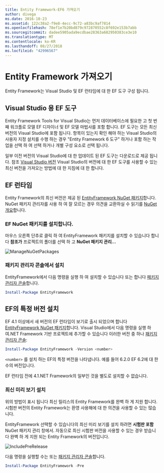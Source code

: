 ```yaml
---
title: Entity Framework-EF6 가져오기
author: divega
ms.date: 2016-10-23
ms.assetid: 122c38a2-f9e8-4ecc-9c72-a83bc9af7814
ms.openlocfilehash: 78ef1e7b20bd879c972870552c8f692e153b7abb
ms.sourcegitcommit: dadee5905ada9ecdbae28363a682950383ce3e10
ms.translationtype: MT
ms.contentlocale: ko-KR
ms.lasthandoff: 08/27/2018
ms.locfileid: "42996567"
---
```

# <a name="get-entity-framework"></a>Entity Framework 가져오기
Entity Framework는 Visual Studio 및 EF 런타임에 대 한 EF 도구 구성 됩니다.

## <a name="ef-tools-for-visual-studio"></a>Visual Studio 용 EF 도구

Entity Framework Tools for Visual Studio는 먼저 데이터베이스에 필요한 고 첫 번째 워크플로 모델 EF 디자이너 및 EF 모델 마법사를 포함 합니다. EF 도구는 모든 최신 버전의 Visual Studio에 포함 됩니다. 항목이 있는지 확인 해야 하는 Visual Studio의 사용자 지정 설치를 수행 하는 경우 "Entity Framework 6 도구" 하거나 포함 하는 작업을 선택 하 여 선택 하거나 개별 구성 요소로 선택 됩니다.

일부 이전 버전의 Visual Studio에 대 한 업데이트 된 EF 도구는 다운로드로 제공 됩니다. 참조 [Visual Studio 버전](~/ef6/what-is-new/visual-studio.md) Visual Studio의 버전에 대 한 EF 도구를 사용할 수 있는 최신 버전을 가져오는 방법에 대 한 지침에 대 한 합니다.

## <a name="ef-runtime"></a>EF 런타임

Entity Framework의 최신 버전은 제공 된 [EntityFramework NuGet 패키지](http://nuget.org/packages/EntityFramework/)합니다. NuGet 패키지 관리자를 사용 하 여 잘 모르는 경우 의견을 교환하실 수 읽기를 [NuGet 개요](https://docs.microsoft.com/nuget/consume-packages/overview-and-workflow)합니다.

### <a name="installing-the-ef-nuget-package"></a>EF NuGet 패키지를 설치합니다.

마우스 오른쪽 단추로 클릭 하 여 EntityFramework 패키지를 설치할 수 있습니다 합니다 **참조가** 프로젝트의 폴더를 선택 하 고 **NuGet 패키지 관리...**

![ManageNuGetPackages](~/ef6/media/managenugetpackages.png)

### <a name="installing-from-package-manager-console"></a>패키지 관리자 콘솔에서 설치

EntityFramework에서 다음 명령을 실행 하 여 설치할 수 있습니다 또는 합니다 [패키지 관리자 콘솔](http://docs.nuget.org/docs/start-here/using-the-package-manager-console)합니다.

``` powershell
Install-Package EntityFramework
```

## <a name="installing-a-specific-version-of-ef"></a>EF의 특정 버전 설치

EF 4.1 이상에서 새 버전의 EF 런타임이 보기로 출시 되었으며 합니다 [EntityFramework NuGet 패키지](https://www.nuget.org/packages/EntityFramework/)합니다. Visual Studio에서 다음 명령을 실행 하 여.NET Framework 기반 프로젝트에 추가할 수 있습니다 이러한 버전 중 하나 [패키지 관리자 콘솔](http://docs.nuget.org/docs/start-here/using-the-package-manager-console):

``` powershell
Install-Package EntityFramework -Version <number>
```

`<number>` 를 설치 하는 EF의 특정 버전을 나타냅니다. 예를 들어 6.2.0 EF 6.2에 대 한 수의 버전입니다.   

EF 런타임 전에 4.1.NET Framework의 일부인 것을 별도로 설치할 수 없습니다.

### <a name="installing-the-latest-preview"></a>최신 미리 보기 설치

위의 방법이 표시 됩니다 최신 릴리스의 Entity Framework를 완벽 하 게 지원 합니다. 시험판 버전의 Entity Framework는 환영 사용해에 대 한 의견을 사용할 수 있는 많습니다.

EntityFramework 선택할 수 있습니다의 최신 미리 보기를 설치 하려면 **시험판 포함** NuGet 패키지 관리 창에서. 자동으로 최신 시험판 버전을 사용할 수 있는 경우 받습니다 완벽 하 게 지원 되는 Entity Framework의 버전입니다.

![IncludePreRelease](~/ef6/media/includeprerelease.png)

다음 명령을 실행할 수는 또는 [패키지 관리자 콘솔](http://docs.nuget.org/docs/start-here/using-the-package-manager-console)합니다.

``` powershell
Install-Package EntityFramework -Pre
```
